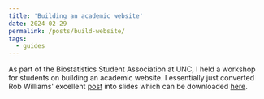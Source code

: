 ```yaml
---
title: 'Building an academic website'
date: 2024-02-29
permalink: /posts/build-website/
tags:
  - guides
---
```


As part of the Biostatistics Student Association at UNC, I held a workshop for students on building an academic website. I essentially just converted Rob Williams' excellent [post](https://jayrobwilliams.com/posts/2020/06/academic-website/) into slides which can be downloaded [here](/files/Workshop_website.pdf). 